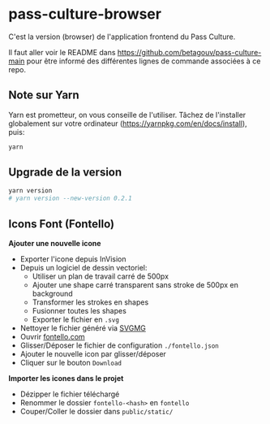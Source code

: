 # pass-culture-browser

C'est la version (browser) de l'application frontend du Pass Culture.

Il faut aller voir le README dans https://github.com/betagouv/pass-culture-main
pour être informé des différentes lignes de commande associées à ce repo.

## Note sur Yarn

Yarn est prometteur, on vous conseille de l'utiliser. Tâchez de l'installer globalement sur votre ordinateur (https://yarnpkg.com/en/docs/install), puis:

```bash
yarn
```

## Upgrade de la version

```bash
yarn version
# yarn version --new-version 0.2.1
```

## Icons Font (Fontello)

**Ajouter une nouvelle icone**

- Exporter l'icone depuis InVision
- Depuis un logiciel de dessin vectoriel:
  - Utiliser un plan de travail carré de 500px
  - Ajouter une shape carré transparent sans stroke de 500px en background
  - Transformer les strokes en shapes
  - Fusionner toutes les shapes
  - Exporter le fichier en `.svg`
- Nettoyer le fichier généré via [SVGMG](https://jakearchibald.github.io/svgomg/)
- Ouvrir [fontello.com](http://fontello.com)
- Glisser/Déposer le fichier de configuration `./fontello.json`
- Ajouter le nouvelle icon par glisser/déposer
- Cliquer sur le bouton `Download`

**Importer les icones dans le projet**

- Dézipper le fichier téléchargé
- Renommer le dossier `fontello-<hash>` en `fontello`
- Couper/Coller le dossier dans `public/static/`
  